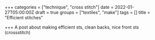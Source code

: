 +++
categories = ["technique", "cross stitch"]
date = 2022-01-27T05:00:00Z
draft = true
groups = ["textiles", "make"]
tags = []
title = "Efficient stitches"

+++
A post about making efficient sts, clean backs, nice front sts (crossstitch)